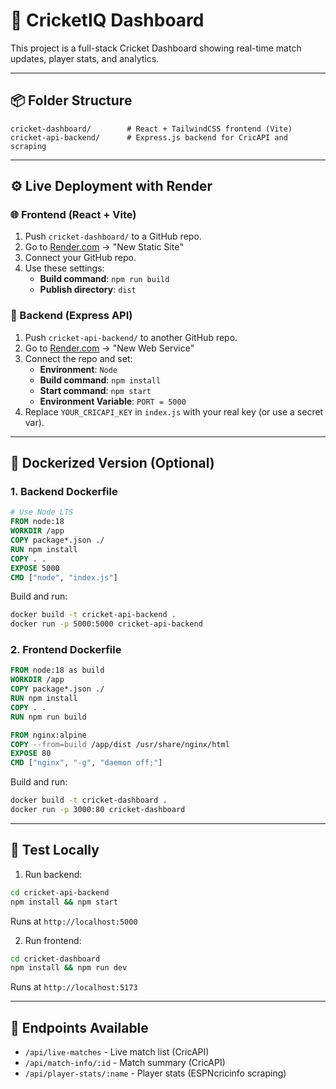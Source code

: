 
# 🏏 CricketIQ Dashboard

This project is a full-stack Cricket Dashboard showing real-time match updates, player stats, and analytics.

---

## 📦 Folder Structure

```
cricket-dashboard/        # React + TailwindCSS frontend (Vite)
cricket-api-backend/      # Express.js backend for CricAPI and scraping
```

---

## ⚙️ Live Deployment with Render

### 🌐 Frontend (React + Vite)
1. Push `cricket-dashboard/` to a GitHub repo.
2. Go to [Render.com](https://render.com) → "New Static Site"
3. Connect your GitHub repo.
4. Use these settings:
   - **Build command**: `npm run build`
   - **Publish directory**: `dist`

### 🚀 Backend (Express API)
1. Push `cricket-api-backend/` to another GitHub repo.
2. Go to [Render.com](https://render.com) → "New Web Service"
3. Connect the repo and set:
   - **Environment**: `Node`
   - **Build command**: `npm install`
   - **Start command**: `npm start`
   - **Environment Variable**: `PORT = 5000`
4. Replace `YOUR_CRICAPI_KEY` in `index.js` with your real key (or use a secret var).

---

## 🐳 Dockerized Version (Optional)

### 1. Backend Dockerfile

```Dockerfile
# Use Node LTS
FROM node:18
WORKDIR /app
COPY package*.json ./
RUN npm install
COPY . .
EXPOSE 5000
CMD ["node", "index.js"]
```

Build and run:

```bash
docker build -t cricket-api-backend .
docker run -p 5000:5000 cricket-api-backend
```

### 2. Frontend Dockerfile

```Dockerfile
FROM node:18 as build
WORKDIR /app
COPY package*.json ./
RUN npm install
COPY . .
RUN npm run build

FROM nginx:alpine
COPY --from=build /app/dist /usr/share/nginx/html
EXPOSE 80
CMD ["nginx", "-g", "daemon off;"]
```

Build and run:

```bash
docker build -t cricket-dashboard .
docker run -p 3000:80 cricket-dashboard
```

---

## 🧪 Test Locally

1. Run backend:
```bash
cd cricket-api-backend
npm install && npm start
```
Runs at `http://localhost:5000`

2. Run frontend:
```bash
cd cricket-dashboard
npm install && npm run dev
```
Runs at `http://localhost:5173`

---

## 📡 Endpoints Available

- `/api/live-matches` - Live match list (CricAPI)
- `/api/match-info/:id` - Match summary (CricAPI)
- `/api/player-stats/:name` - Player stats (ESPNcricinfo scraping)
